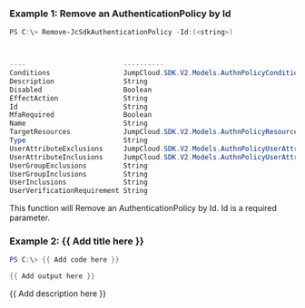 ### Example 1: Remove an AuthenticationPolicy by Id
```powershell
PS C:\> Remove-JcSdkAuthenticationPolicy -Id:(<string>)



----                        ----------
Conditions                  JumpCloud.SDK.V2.Models.AuthnPolicyConditions
Description                 String
Disabled                    Boolean
EffectAction                String
Id                          String
MfaRequired                 Boolean
Name                        String
TargetResources             JumpCloud.SDK.V2.Models.AuthnPolicyResourceTarget[]
Type                        String
UserAttributeExclusions     JumpCloud.SDK.V2.Models.AuthnPolicyUserAttributeFilter[]
UserAttributeInclusions     JumpCloud.SDK.V2.Models.AuthnPolicyUserAttributeFilter[]
UserGroupExclusions         String
UserGroupInclusions         String
UserInclusions              String
UserVerificationRequirement String


```

This function will Remove an AuthenticationPolicy by Id. Id is a required parameter.

### Example 2: {{ Add title here }}
```powershell
PS C:\> {{ Add code here }}

{{ Add output here }}
```

{{ Add description here }}


